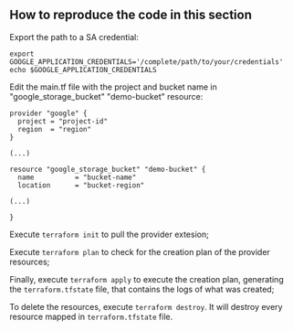 ## How to reproduce the code in this section

Export the path to a SA credential:
```
export GOOGLE_APPLICATION_CREDENTIALS='/complete/path/to/your/credentials'
echo $GOOGLE_APPLICATION_CREDENTIALS
```

Edit the main.tf file with the project and bucket name in "google_storage_bucket" "demo-bucket" resource:
```
provider "google" {
  project = "project-id"
  region  = "region"
}

(...)

resource "google_storage_bucket" "demo-bucket" {
  name          = "bucket-name"
  location      = "bucket-region"

(...)

}

```

Execute `terraform init` to pull the provider extesion;

Execute `terraform plan` to check for the creation plan of the provider resources;

Finally, execute `terraform apply` to execute the creation plan, generating the `terraform.tfstate` file, that contains the logs of what was created;

To delete the resources, execute `terraform destroy`. It will destroy every resource mapped in `terraform.tfstate` file.